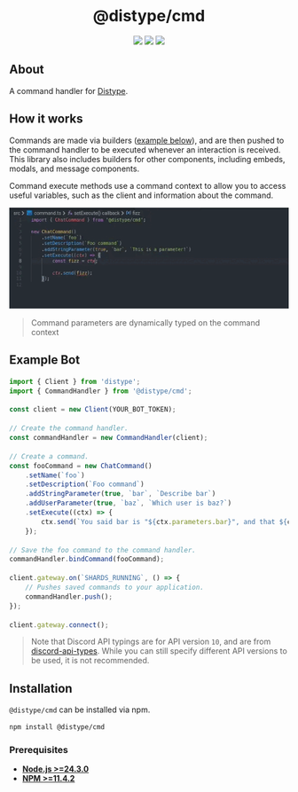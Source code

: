 <div align="center">
    <br>
    <h1>@distype/cmd</h1>
    <p>
        <a href="https://www.npmjs.com/package/@distype/cmd"><img src="https://img.shields.io/npm/v/@distype/cmd.svg?color=5162F&style=for-the-badge&logo=npm"></a>
        <a href="https://github.com/distype/cmd/actions/workflows/tests.yml"><img src="https://img.shields.io/github/actions/workflow/status/distype/cmd/tests.yml?style=for-the-badge&logo=github&label=Tests"><a>
        <a href="https://discord.gg/E2JsYPPJYN"><img src="https://img.shields.io/discord/773939670505619486?color=5162F1&style=for-the-badge&logo=discord&logoColor=white"></a>
    </p>
</div>

## About

A command handler for [Distype](https://github.com/distype/distype).

## How it works

Commands are made via builders ([example below](https://github.com/distype/cmd/blob/main/README.md#example-bot)), and are then pushed to the command handler to be executed whenever an interaction is received. This library also includes builders for other components, including embeds, modals, and message components.

Command execute methods use a command context to allow you to access useful variables, such as the client and information about the command.

![img](https://raw.githubusercontent.com/distype/assets/main/cmd.gif)
> Command parameters are dynamically typed on the command context

## Example Bot

```ts
import { Client } from 'distype';
import { CommandHandler } from '@distype/cmd';

const client = new Client(YOUR_BOT_TOKEN);

// Create the command handler.
const commandHandler = new CommandHandler(client);

// Create a command.
const fooCommand = new ChatCommand()
    .setName(`foo`)
    .setDescription(`Foo command`)
    .addStringParameter(true, `bar`, `Describe bar`)
    .addUserParameter(true, `baz`, `Which user is baz?`)
    .setExecute((ctx) => {
        ctx.send(`You said bar is "${ctx.parameters.bar}", and that ${ctx.parameters.baz.user.username} is baz!`);
    });

// Save the foo command to the command handler.
commandHandler.bindCommand(fooCommand);

client.gateway.on(`SHARDS_RUNNING`, () => {
    // Pushes saved commands to your application.
    commandHandler.push();
});

client.gateway.connect();
```

> Note that Discord API typings are for API version `10`, and are from [discord-api-types](https://www.npmjs.com/package/discord-api-types). While you can still specify different API versions to be used, it is not recommended.

## Installation

`@distype/cmd` can be installed via npm.
```sh
npm install @distype/cmd
```

### Prerequisites

- **[Node.js >=24.3.0](https://nodejs.org/)**
- **[NPM >=11.4.2](https://www.npmjs.com/)**

